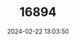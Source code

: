 ---
title: "16894"
category: "Phascolosorex dorsalis"
draft: false
date: 2024-02-22 13:03:50
languages:
  English: ["Narrow-striped Marsupial Shrew", "Narrow-striped Dasyure"]
  French: ["Souris Marsupiale À Bande Dorsale"]
---